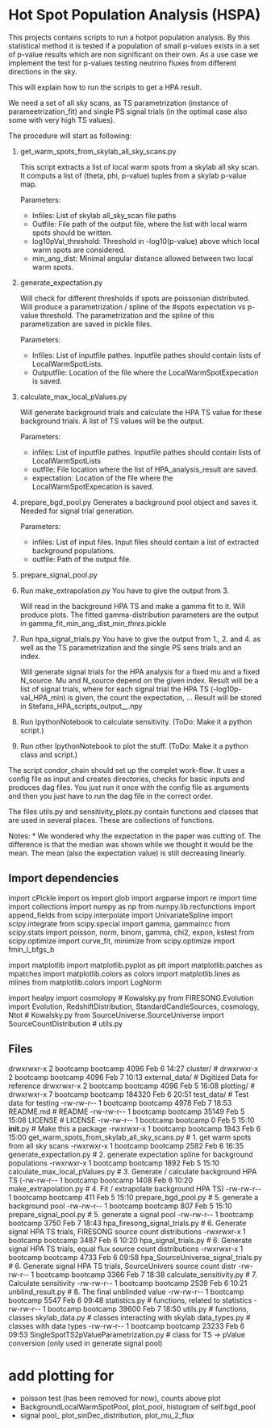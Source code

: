 # Hot Spot Population Analysis (HSPA)

This projects contains scripts to run a hotpot population analysis. By this statistical method it is tested if a population of small p-values exists in a set of p-value results which are non significant on their own.
As a use case we implement the test for p-values testing neutrino fluxes from different directions in the sky.


This will explain how to run the scripts to get a HPA result.

We need a set of all sky scans, as TS parametrization (instance of parameetrization_fit) and single PS signal trials (in the optimal case also some with very high TS values).

The procedure will start as following:

1. get_warm_spots_from_skylab_all_sky_scans.py

    This script extracts a list of local warm spots from a skylab all sky scan.
    It computs a list of (theta, phi, p-value) tuples from a skylab p-value map.

    Parameters:
    * Infiles: List of skylab all_sky_scan file paths
    * Outfile: File path of the output file, where the list with local warm spots
        should be written.
    * log10pVal_threshold: Threshold in -log10(p-value) above which local warm spots are
        considered.
    * min_ang_dist: Minimal angular distance allowed between two local warm spots.

2. generate_expectation.py

    Will check for different thresholds if spots are poissonian distributed.
    Will produce a parametrization / spline of the #spots expectation vs p-value threshold.
    The parametrization and the spline of this parametization are saved in pickle files.

    Parameters:
    * Infiles: List of inputfile pathes. Inputfile pathes should contain lists of LocalWarmSpotLists.
    * Outputfile: Location of the file where the LocalWarmSpotExpecation is saved.

3. calculate_max_local_pValues.py

    Will generate background trials and calculate the HPA TS value for these background trials. A list of TS values will be the output.

    Parameters:
    * infiles: List of inputfile pathes. Inputfile pathes should contain lists of LocalWarmSpotLists
    * outfile: File location where the list of HPA_analysis_result are saved.
    * expectation: Location of the file where the LocalWarmSpotExpecation is saved.

4. prepare_bgd_pool.py
    Generates a background pool object and saves it. Needed for signal trial generation.

    Parameters:
    * infiles: List of input files. Input files should contain a list of extracted background populations.
    * outfile: Path of the output file.

5. prepare_signal_pool.py

4. Run make_extrapolation.py
    You have to give the output from 3.

    Will read in the background HPA TS and make a gamma fit to it. Will produce plots.
    The fitted gamma-distribution parameters are the output in gamma_fit_min_ang_dist_*_min_thres_*.pickle

5. Run hpa_signal_trials.py
    You have to give the output from 1., 2. and 4. as well as the TS parametrization and the single PS sens trials and an index.

    Will generate signal trials for the HPA analysis for a fixed mu and a fixed N_source. Mu and N_source depend on the given index.
    Result will be a list of signal trials, where for each signal trial the HPA TS (-log10p-val_HPA_min) is given, the count the expectation, ...
    Result will be stored in Stefans_HPA_scripts_output_*_*.npy

6. Run IpythonNotebook to calculate sensitivity. (ToDo: Make it a python script.)

7. Run other IpythonNotebook to plot the stuff. (ToDo: Make it a python class and script.)


The script condor_chain should set up the complet work-flow. It uses a config file as input and creates directories, checks for basic inputs and produces dag files. You just run it once with the config file as arguments and then you just have to run the dag file in the correct order.


The files utils.py and sensitivity_plots.py contain functions and classes that are used in several places. These are collections of functions.


Notes:
    * We wondered why the expectation in the paper was cutting of. The difference is that the median was shown while we thought it would be the mean. The mean (also the expectation value) is still decreasing linearly.


Import dependencies
-------------------

import cPickle
import os
import glob
import argparse
import re
import time
import collections
import numpy as np
from numpy.lib.recfunctions import append_fields
from scipy.interpolate import UnivariateSpline
import scipy.integrate
from scipy.special import gamma, gammaincc
from scipy.stats import poisson, norm, binom, gamma, chi2, expon, kstest
from scipy.optimize import curve_fit, minimize
from scipy.optimize import fmin_l_bfgs_b

import matplotlib
import matplotlib.pyplot as plt
import matplotlib.patches as mpatches
import matplotlib.colors as colors
import matplotlib.lines as mlines
from matplotlib.colors import LogNorm

import healpy
import cosmolopy                                                                                                            # Kowalsky.py
from FIRESONG.Evolution import Evolution, RedshiftDistribution, StandardCandleSources, cosmology, Ntot                      # Kowalsky.py
from SourceUniverse.SourceUniverse import SourceCountDistribution                                                           # utils.py

Files
-----

drwxrwxr-x 2 bootcamp bootcamp   4096 Feb  6 14:27 cluster/                                                                 #
drwxrwxr-x 2 bootcamp bootcamp   4096 Feb  7 10:13 external_data/                                                           # Digitized Data for reference
drwxrwxr-x 2 bootcamp bootcamp   4096 Feb  5 16:08 plotting/                                                                #
drwxrwxr-x 7 bootcamp bootcamp 184320 Feb  6 20:51 test_data/                                                               # Test data for testing
-rw-rw-r-- 1 bootcamp bootcamp   4978 Feb  7 18:53 README.md                                                                # README
-rw-rw-r-- 1 bootcamp bootcamp  35149 Feb  5 15:08 LICENSE                                                                  # LICENSE
-rw-rw-r-- 1 bootcamp bootcamp      0 Feb  5 15:10 __init__.py                                                              # Make this a package
-rwxrwxr-x 1 bootcamp bootcamp   1943 Feb  6 15:00 get_warm_spots_from_skylab_all_sky_scans.py                              # 1. get warm spots from all sky scans
-rwxrwxr-x 1 bootcamp bootcamp   2582 Feb  6 16:35 generate_expectation.py                                                  # 2. generate expectation spline for background populations
-rwxrwxr-x 1 bootcamp bootcamp   1892 Feb  5 15:10 calculate_max_local_pValues.py                                           # 3. Generate / calculate background HPA TS
(-rw-rw-r-- 1 bootcamp bootcamp   1408 Feb  6 10:20 make_extrapolation.py                                                    # 4. Fit / extrapolate background HPA TS)
-rw-rw-r-- 1 bootcamp bootcamp    411 Feb  5 15:10 prepare_bgd_pool.py                                                      # 5. generate a background pool
-rw-rw-r-- 1 bootcamp bootcamp    807 Feb  5 15:10 prepare_signal_pool.py                                                   # 5. generate a signal pool
-rw-rw-r-- 1 bootcamp bootcamp   3750 Feb  7 18:43 hpa_firesong_signal_trials.py                                            # 6. Generate signal HPA TS trials, FIRESONG source count distributions
-rwxrwxr-x 1 bootcamp bootcamp   3487 Feb  6 10:20 hpa_signal_trials.py                                                     # 6. Generate signal HPA TS trials, equal flux source count distributions
-rwxrwxr-x 1 bootcamp bootcamp   4733 Feb  6 09:58 hpa_SourceUniverse_signal_trials.py                                      # 6. Generate signal HPA TS trials, SourceUnivers source count distr
-rw-rw-r-- 1 bootcamp bootcamp   3366 Feb  7 18:38 calculate_sensitivity.py                                                 # 7. Calculate sensitivity
-rw-rw-r-- 1 bootcamp bootcamp   2539 Feb  6 10:21 unblind_result.py                                                        # 8. The final unblinded value
-rw-rw-r-- 1 bootcamp bootcamp   5547 Feb  6 09:48 statistics.py                                                            # functions, related to statistics
-rw-rw-r-- 1 bootcamp bootcamp  39600 Feb  7 18:50 utils.py                                                                 # functions, classes
                                                   skylab_data.py                                                           # classes interacting with skylab
                                                   data_types.py                                                            # classes with data types
-rw-rw-r-- 1 bootcamp bootcamp  23233 Feb  6 09:53 SingleSpotTS2pValueParametrization.py                                    # class for TS -> pValue conversion (only used in generate signal pool)

# add plotting for
* poisson test (has been removed for now), counts above plot
* BackgroundLocalWarmSpotPool, plot_pool, histogram of self.bgd_pool
* signal pool_ plot_sinDec_distribution, plot_mu_2_flux
